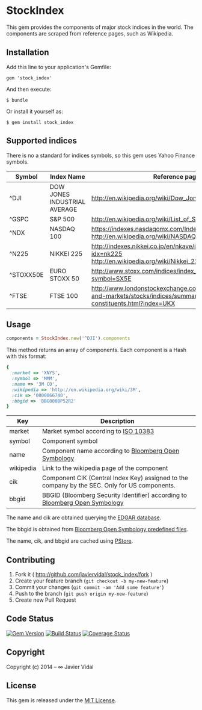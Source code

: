 # StockIndex

This gem provides the components of major stock indices in the world. The components are scraped from reference
pages, such as Wikipedia.

## Installation

Add this line to your application's Gemfile:

    gem 'stock_index'

And then execute:

    $ bundle

Or install it yourself as:

    $ gem install stock_index

## Supported indices

There is no a standard for indices symbols, so this gem uses Yahoo Finance symbols.

| Symbol | Index Name | Reference page |
| ------ | ---------- | -------------- |
| ^DJI | DOW JONES INDUSTRIAL AVERAGE | http://en.wikipedia.org/wiki/Dow_Jones_Industrial_Average |
| ^GSPC | S&P 500 | http://en.wikipedia.org/wiki/List_of_S%26P_500_companies |
| ^NDX | NASDAQ 100 | https://indexes.nasdaqomx.com/Index/Weighting/NDX<br/>http://en.wikipedia.org/wiki/NASDAQ-100 |
| ^N225 | NIKKEI 225 | http://indexes.nikkei.co.jp/en/nkave/index/component?idx=nk225<br/>http://en.wikipedia.org/wiki/Nikkei_225 |
| ^STOXX50E | EURO STOXX 50 | http://www.stoxx.com/indices/index_information.html?symbol=SX5E |
| ^FTSE | FTSE 100 | http://www.londonstockexchange.com/exchange/prices-and-markets/stocks/indices/summary/summary-indices-constituents.html?index=UKX |

## Usage

```ruby
components = StockIndex.new('^DJI').components
```
This method returns an array of components. Each component is a Hash with this format:

```ruby
{
  :market => 'XNYS',
  :symbol => 'MMM',
  :name => '3M CO',
  :wikipedia => 'http://en.wikipedia.org/wiki/3M',
  :cik => '0000066740',
  :bbgid => 'BBG000BP52R2'
}
```

| Key       | Description |
| ----------| ----------- |
| market    | Market symbol according to [ISO 10383](https://github.com/javiervidal/mic) |
| symbol    | Component symbol |
| name      | Component name according to [Bloomberg Open Symbology](http://bsym.bloomberg.com/sym/) |
| wikipedia | Link to the wikipedia page of the component |
| cik       | Component CIK (Central Index Key) assigned to the company by the SEC. Only for US components. |
| bbgid     | BBGID (Bloomberg Security Identifier) according to [Bloomberg Open Symbology](http://bsym.bloomberg.com/sym/)|

The name and cik are obtained querying the [EDGAR database](http://www.sec.gov/edgar/searchedgar/companysearch.html).

The bbgid is obtained from [Bloomberg Open Symbology predefined files](http://bsym.bloomberg.com/sym/).

The name, cik, and bbgid are cached using [PStore](http://ruby-doc.org/stdlib-1.9.2/libdoc/pstore/rdoc/PStore.html).

## Contributing

1. Fork it ( http://github.com/javiervidal/stock_index/fork )
2. Create your feature branch (`git checkout -b my-new-feature`)
3. Commit your changes (`git commit -am 'Add some feature'`)
4. Push to the branch (`git push origin my-new-feature`)
5. Create new Pull Request

## Code Status

[![Gem Version](http://img.shields.io/badge/gem-v0.7.0-blue.svg)](https://rubygems.org/gems/stock_index)
[![Build Status](https://travis-ci.org/javiervidal/stock_index.svg?branch=master)](https://travis-ci.org/javiervidal/stock_index)
[![Coverage Status](https://coveralls.io/repos/javiervidal/stock_index/badge.png?branch=master)](https://coveralls.io/r/javiervidal/stock_index?branch=master)

## Copyright

Copyright (c) 2014 – ∞ Javier Vidal

## License

This gem is released under the [MIT License](http://opensource.org/licenses/MIT).
